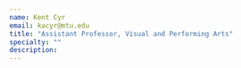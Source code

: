 ```yaml
---
name: Kent Cyr
email: kacyr@mtu.edu
title: "Assistant Professor, Visual and Performing Arts"
specialty: ""
description:
---
```

